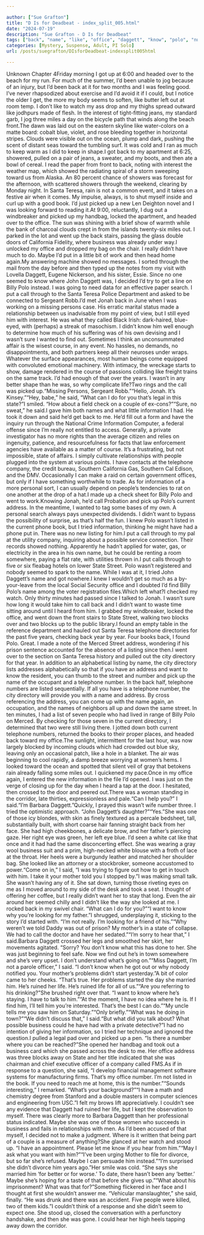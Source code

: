 ```yaml
---

author: ["Sue Grafton"]
title: "D Is for Deadbeat - index_split_005.html"
date: "2024-07-19"
description: "Sue Grafton - D Is for Deadbeat"
tags: ["back", "name", "like", "office", "daggett", "know", "polo", "number", "call", "address", "want", "two", "year", "said", "state", "information", "telephone", "much", "get", "book", "business", "put", "one", "street", "directory"]
categories: [Mystery, Suspense, Adult, PI Solo]
url: /posts/suegrafton/DIsforDeadbeat-indexsplit005html

---
```



Unknown
Chapter 4Friday morning I got up at 6:00 and headed over to the beach for my run. For much of the summer, I’d been unable to jog because of an injury, but I’d been back at it for two months and I was feeling good. I’ve never rhapsodized about exercise and I’d avoid it if I could, but I notice the older I get, the more my body seems to soften, like butter left out at room temp. I don’t like to watch my ass drop and my thighs spread outward like jodhpurs made of flesh. In the interest of tight-fitting jeans, my standard garb, I jog three miles a day on the bicycle path that winds along the beach front.The dawn was laid out on the eastern skyline like water-colors on a matte board: cobalt blue, violet, and rose bleeding together in horizontal stripes. Clouds were visible out on the ocean, plump and dark, pushing the scent of distant seas toward the tumbling surf. It was cold and I ran as much to keep warm as I did to keep in shape.I got back to my apartment at 6:25, showered, pulled on a pair of jeans, a sweater, and my boots, and then ate a bowl of cereal. I read the paper from front to back, noting with interest the weather map, which showed the radiating spiral of a storm sweeping toward us from Alaska. An 80 percent chance of showers was forecast for the afternoon, with scattered showers through the weekend, clearing by Monday night. In Santa Teresa, rain is not a common event, and it takes on a festive air when it comes. My impulse, always, is to shut myself inside and curl up with a good book. I’d just picked up a new Len Deighton novel and I was looking forward to reading it.At 9:00, reluctantly, I dug out a windbreaker and picked up my handbag, locked the apartment, and headed over to the office. The sun was shining with a brief show of warmth while the bank of charcoal clouds crept in from the islands twenty-six miles out. I parked in the lot and went up the back stairs, passing the glass double doors of California Fidelity, where business was already under way.I unlocked my office and dropped my bag on the chair. I really didn’t have much to do. Maybe I’d put in a little bit of work and then head home again.My answering machine showed no messages. I sorted through the mail from the day before and then typed up the notes from my visit with Lovella Daggett, Eugene Nickerson, and his sister, Essie. Since no one seemed to know where John Daggett was, I decided I’d try to get a line on Billy Polo instead. I was going to need data for an effective paper search. I put a call through to the Santa Teresa Police Department and asked to be connected to Sergeant Robb.I’d met Jonah back in June when I was working on a missing persons case. His erratic marital status made a relationship between us inadvisable from my point of view, but I still eyed him with interest. He was what they called Black Irish: dark-haired, blue-eyed, with (perhaps) a streak of masochism. I didn’t know him well enough to determine how much of his suffering was of his own devising and I wasn’t sure I wanted to find out. Sometimes I think an unconsummated affair is the wisest course, in any event. No hassles, no demands, no disappointments, and both partners keep all their neuroses under wraps. Whatever the surface appearances, most human beings come equipped with convoluted emotional machinery. With intimacy, the wreckage starts to show, damage rendered in the course of passions colliding like freight trains on the same track. I’d had enough of that over the years. I wasn’t in any better shape than he was, so why complicate life?Two rings and the call was picked up.“Missing Persons, Sergeant Robb.”“Hello, Jonah. It’s Kinsey.”“Hey, babe,” he said, “What can I do for you that’s legal in this state?”I smiled. “How about a field check on a couple of ex-cons?”“Sure, no sweat,” he said.I gave him both names and what little information I had. He took it down and said he’d get back to me. He’d fill out a form and have the inquiry run through the National Crime Information Computer, a federal offense since I’m really not entitled to access. Generally, a private investigator has no more rights than the average citizen and relies on ingenuity, patience, and resourcefulness for facts that law enforcement agencies have available as a matter of course. It’s a frustrating, but not impossible, state of affairs. I simply cultivate relationships with people plugged into the system at various points. I have contacts at the telephone company, the credit bureau, Southern California Gas, Southern Cal Edison, and the DMV. Occasionally I can make a raid on certain government offices, but only if I have something worthwhile to trade. As for information of a more personal sort, I can usually depend on people’s tendencies to rat on one another at the drop of a hat.I made up a check sheet for Billy Polo and went to work.Knowing Jonah, he’d call Probation and pick up Polo’s current address. In the meantime, I wanted to tag some bases of my own. A personal search always pays unexpected dividends. I didn’t want to bypass the possibility of surprise, as that’s half the fun. I knew Polo wasn’t listed in the current phone book, but I tried information, thinking he might have had a phone put in. There was no new listing for him.I put a call through to my pal at the utility company, inquiring about a possible service connection. Their records showed nothing. Apparently he hadn’t applied for water, gas, or electricity in the area in his own name, but he could be renting a room somewhere, paying a flat rate, with utilities thrown in.I put calls through to five or six fleabag hotels on lower State Street. Polo wasn’t registered and nobody seemed to spark to the name. While I was at it, I tried John Daggett’s name and got nowhere.I knew I wouldn’t get so much as a by-your-leave from the local Social Security office and I doubted I’d find Billy Polo’s name among the voter registration files.Which left what?I checked my watch. Only thirty minutes had passed since I talked to Jonah. I wasn’t sure how long it would take him to call back and I didn’t want to waste time sitting around until I heard from him. I grabbed my windbreaker, locked the office, and went down the front stairs to State Street, walking two blocks over and two blocks up to the public library.I found an empty table in the reference department and hauled out Santa Teresa telephone directories for the past five years, checking back year by year. Four books back, I found Polo. Great. I made a note of the Merced Street address, wondering if his prison sentence accounted for the absence of a listing since then.I went over to the section on Santa Teresa history and pulled out the city directory for that year. In addition to an alphabetical listing by name, the city directory lists addresses alphabetically so that if you have an address and want to know the resident, you can thumb to the street and number and pick up the name of the occupant and a telephone number. In the back half, telephone numbers are listed sequentially. If all you have is a telephone number, the city directory will provide you with a name and address. By cross referencing the address, you can come up with the name again, an occupation, and the names of neighbors all up and down the same street. In ten minutes, I had a list of seven people who had lived in range of Billy Polo on Merced. By checking for those seven in the current directory, I determined that two were still living there. I jotted down both current telephone numbers, returned the books to their proper places, and headed back toward my office.The sunlight, intermittent for the last hour, was now largely blocked by incoming clouds which had crowded out blue sky, leaving only an occasional patch, like a hole in a blanket. The air was beginning to cool rapidly, a damp breeze worrying at women’s hems. I looked toward the ocean and spotted that silent veil of gray that betokens rain already falling some miles out. I quickened my pace.Once in my office again, I entered the new information in the file I’d opened. I was just on the verge of closing up for the day when I heard a tap at the door. I hesitated, then crossed to the door and peered out.There was a woman standing in the corridor, late thirties, expressionless and pale.“Can I help you?” I said.“I’m Barbara Daggett.”Quickly, I prayed this wasn’t wife number three. I tried the optimistic approach. “John Daggett’s daughter?”“Yes.”She was one of those icy blondes, with skin as finely textured as a percale bedsheet, tall, substantially built, with short coarse hair fanning straight back from her face. She had high cheekbones, a delicate brow, and her father’s piercing gaze. Her right eye was green, her left eye blue. I’d seen a white cat like that once and it had had the same disconcerting effect. She was wearing a gray wool business suit and a prim, high-necked white blouse with a froth of lace at the throat. Her heels were a burgundy leather and matched her shoulder bag. She looked like an attorney or a stockbroker, someone accustomed to power.“Come on in,” I said, “I was trying to figure out how to get in touch with him. I take it your mother told you I stopped by.”I was making small talk. She wasn’t having any of it. She sat down, turning those riveting eyes on me as I moved around to my side of the desk and took a seat. I thought of offering her coffee, but I really didn’t want her to stay that long. Even the air around her seemed chilly and I didn’t like the way she looked at me. I rocked back in my swivel chair. “What can I do for you?”“I want to know why you’re looking for my father.”I shrugged, underplaying it, sticking to the story I’d started with. “I’m not really. I’m looking for a friend of his.”“Why weren’t we told Daddy was out of prison? My mother’s in a state of collapse. We had to call the doctor and have her sedated.”“I’m sorry to hear that,” I said.Barbara Daggett crossed her legs and smoothed her skirt, her movements agitated. “Sorry? You don’t know what this has done to her. She was just beginning to feel safe. Now we find out he’s in town somewhere and she’s very upset. I don’t understand what’s going on.”“Miss Daggett, I’m not a parole officer,” I said. “I don’t know when he got out or why nobody notified you. Your mother’s problems didn’t start yesterday.”A bit of color came to her cheeks. “That’s true. Her problems started the day she married him. He’s ruined her life. He’s ruined life for all of us.”“Are you referring to his drinking?”She brushed right over that. “I want to know where he’s staying. I have to talk to him.”“At the moment, I have no idea where he is. If I find him, I’ll tell him you’re interested. That’s the best I can do.”“My uncle tells me you saw him on Saturday.”“Only briefly.”“What was he doing in town?”“We didn’t discuss that,” I said.“But what did you talk about? What possible business could he have had with a private detective?”I had no intention of giving her information, so I tried her technique and ignored the question.I pulled a legal pad over and picked up a pen. “Is there a number where you can be reached?”She opened her handbag and took out a business card which she passed across the desk to me. Her office address was three blocks away on State and her title indicated that she was chairman and chief executive officer of a company called FMS.As if in response to a question, she said, “I develop financial management software systems for manufacturing firms. That’s my office number. I’m not listed in the book. If you need to reach me at home, this is the number.”“Sounds interesting,” I remarked. “What’s your background?”“I have a math and chemistry degree from Stanford and a double masters in computer sciences and engineering from USC.”I felt my brows lift appreciatively. I couldn’t see any evidence that Daggett had ruined her life, but I kept the observation to myself. There was clearly more to Barbara Daggett than her professional status indicated. Maybe she was one of those women who succeeds in business and fails in relationships with men. As I’d been accused of that myself, I decided not to make a judgment. Where is it written that being part of a couple is a measure of anything?She glanced at her watch and stood up. “I have an appointment. Please let me know if you hear from him.”“May I ask what you want with him?”“I’ve been urging Mother to file for divorce, but so far she’s refused. Maybe I can persuade him instead.”“I’m surprised she didn’t divorce him years ago.”Her smile was cold. “She says she married him ‘for better or for worse.’ To date, there hasn’t been any ‘better.’ Maybe she’s hoping for a taste of that before she gives up.”“What about his imprisonment? What was that for?”Something flickered in her face and I thought at first she wouldn’t answer me. “Vehicular manslaughter,” she said, finally. “He was drunk and there was an accident. Five people were killed, two of them kids.”I couldn’t think of a response and she didn’t seem to expect one. She stood up, closed the conversation with a perfunctory handshake, and then she was gone. I could hear her high heels tapping away down the corridor.
